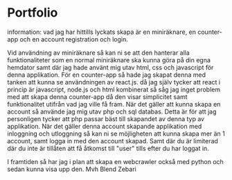 # Portfolio
information:
vad jag har hittills lyckats skapa är en miniräknare, en counter-app och en account registration och login. 

Vid användning av miniräknare så kan ni se att den hanterar alla funktionaliteter som en normal miniräknare ska kunna göra på din egna hemdator samt där jag hade använt mig utav html, css och javascript för denna applikation.
För en counter-app så hade jag skapat denna med tanken att kunna se användningen av react.js. då jag själv tycker att react i princip är javascript, node.js och html
kombinerat så såg jag inget problem med att skapa denna counter-app då den visar simplicitet samt funktionalitet utifrån vad jag ville få fram.
När det gäller att kunna skapa en account så använde jag mig utav php och sql databas. Detta är för att jag personligen tycker att php passar bäst till skapandet av
denna typ av applikation. När det gäller denna account skapande applikation med inloggning och utloggning så kan ni se möjligheten att kunna skapa mer än 1 account,
samt logga in med den account skapad. Samt där du är limiterad där du inte är tillåten att få åtkomst till "user" tills efter du har loggat in.

I framtiden så har jag i plan att skapa en webcrawler också med python och sedan kunna visa upp den.
Mvh Blend Zebari
